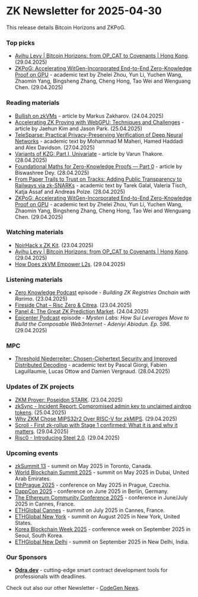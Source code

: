 # ZK Newsletter for 2025-04-30
This release details Bitcoin Horizons and ZKPoG.

### Top picks
* [Avihu Levy | Bitcoin Horizons: from OP_CAT to Covenants | Hong Kong](https://www.youtube.com/watch?v=IF_9xgOmFrk). (29.04.2025)
* [ZKPoG: Accelerating WitGen-Incorporated End-to-End Zero-Knowledge Proof on GPU](https://eprint.iacr.org/2025/765.pdf) - academic text by Zhelei Zhou, Yun Li, Yuchen Wang, Zhaomin Yang, Bingsheng Zhang, Cheng Hong, Tao Wei and Wenguang Chen. (29.04.2025)

### Reading materials 
* [Bullish on zkVMs](https://medium.com/@markuszakharov/bullish-on-zkvms-e680746cfd03) - article by Markus Zakharov. (24.04.2025)
* [Accelerating ZK Proving with WebGPU: Techniques and Challenges](https://blog.zksecurity.xyz/posts/webgpu/) - article by Jaehun Kim and Jason Park. (25.04.2025)
* [TeleSparse: Practical Privacy-Preserving Verification of Deep Neural Networks](https://arxiv.org/pdf/2504.19274) - academic text by Mohammad M Maheri, Hamed Haddadi and Alex Davidson. (27.04.2025)
* [Variants of KZG: Part I, Univariate](https://blog.zksecurity.xyz/posts/kzg-1/) - article by Varun Thakore. (28.04.2025)
* [Foundational Maths for Zero-Knowledge Proofs — Part 0](https://medium.com/@biswashreedey/foundational-maths-for-zero-knowledge-proofs-part-0-a6a9810e69de) - article by Biswashree Dey. (28.04.2025)
* [From Paper Trails to Trust on Tracks: Adding Public Transparency to Railways via zk-SNARKs](https://arxiv.org/pdf/2504.19640) - academic text by  Tarek Galal, Valeria Tisch, Katja Assaf and Andreas Polze. (28.04.2025)
* [ZKPoG: Accelerating WitGen-Incorporated End-to-End Zero-Knowledge Proof on GPU](https://eprint.iacr.org/2025/765.pdf) - academic text by Zhelei Zhou, Yun Li, Yuchen Wang, Zhaomin Yang, Bingsheng Zhang, Cheng Hong, Tao Wei and Wenguang Chen. (29.04.2025)

### Watching materials
* [NoirHack x ZK Kit](https://www.youtube.com/watch?v=jKI60vZkCPY). (23.04.2025)
* [Avihu Levy | Bitcoin Horizons: from OP_CAT to Covenants | Hong Kong](https://www.youtube.com/watch?v=IF_9xgOmFrk). (29.04.2025)
* [How Does zkVM Empower L2s](https://www.youtube.com/watch?v=qn7flgsXBx0). (29.04.2025)

### Listening materials
* [Zero Knowledge Podcast](https://zeroknowledge.fm/podcast/358/) episode - *Building ZK Registries Onchain with Rarimo*. (23.04.2025)
* [Fireside Chat – Risc Zero & Citrea](https://www.youtube.com/watch?v=IGPeQi8nNWU). (23.04.2025)
* [Panel 4: The Great ZK Prediction Market](https://www.youtube.com/watch?v=-EYitK4_rOI). (24.04.2025)
* [Epicenter Podcast](https://www.youtube.com/watch?v=H6MomIN4gi4) episode - *Mysten Labs: How Sui Leverages Move to Build the Composable Web3nternet - Adeniyi Abiodun. Ep. 596*. (29.04.2025)

### MPC
* [Threshold Niederreiter: Chosen-Ciphertext Security and Improved Distributed Decoding](https://eprint.iacr.org/2025/757.pdf) - academic text by Pascal Giorgi, Fabien Laguillaumie, Lucas Ottow and Damien Vergnaud. (28.04.2025)
 
### Updates of ZK projects
* [ZKM Prover: Poseidon STARK](https://www.zkm.io/blog/zkm-prover-poseidon-stark). (23.04.2025)
* [zkSync - Incident Report: Compromised admin key to unclaimed airdrop tokens](https://zksync.mirror.xyz/W5vPDZqEqf2NuwQ5x7SyFnIxqqpE1szAFD69iaaBFnI). (25.04.2025)
* [Why ZKM Chose MIPS32r2 Over RISC-V for zkMIPS](https://www.zkm.io/blog/why-zkm-chose-mips32r2-over-risc-v-for-zkmips). (29.04.2025)
* [Scroll - First zk-rollup with Stage 1 confirmed: What it is and why it matters](https://scroll.io/blog/stage-1-confirmed). (29.04.2025)
* [Risc0 - Introducing Steel 2.0](https://risczero.com/blog/introducing-steel-2.0). (29.04.2025)
 
### Upcoming events
* [zkSummit 13](https://www.zksummit.com/) - summit on May 2025 in Toronto, Canada.
* [World Blockchain Summit 2025](https://hodlsummit.com/dubai2025/) - summit on May 2025 in Dubai, United Arab Emirates.
* [EthPrague 2025](https://ethprague.com/) - conference on May 2025 in Prague, Czechia.
* [DappCon 2025](https://dappcon.io/#about) - conference on June 2025 in Berlin, Germany.
* [The Ethereum Community Conference 2025](https://ethcc.io/) - conference in June/July 2025 in Cannes, France.
* [ETHGlobal Cannes](https://ethglobal.com/events/cannes) - summit on July 2025 in Cannes, France.
* [ETHGlobal New York](https://ethglobal.com/events/newyork2025) - summit on August 2025 in New York, United States.
* [Korea Blockchain Week 2025](https://koreablockchainweek.com/) - conference week on September 2025 in Seoul, South Korea.
* [ETHGlobal New Delhi](https://ethglobal.com/events/newdelhi) - summit on September 2025 in New Delhi, India.

### Our Sponsors
* **[Odra.dev](https://odra.dev)** - cutting-edge smart contract development tools for professionals with deadlines.

Check out also our other Newsletter - [CodeGen News](https://codegen.substack.com/p/codegen-news-for-2025-04-28). 

